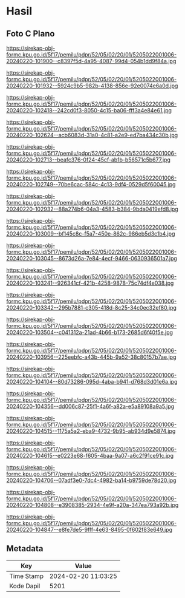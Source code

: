 # Hasil

## Foto C Plano

https://sirekap-obj-formc.kpu.go.id/5f17/pemilu/pdpr/52/05/02/20/01/5205022001006-20240220-101900--c8397f5d-4a95-4087-99d4-054b1dd9f84a.jpg

https://sirekap-obj-formc.kpu.go.id/5f17/pemilu/pdpr/52/05/02/20/01/5205022001006-20240220-101932--5924c9b5-982b-4138-856e-92e0074e6a0d.jpg

https://sirekap-obj-formc.kpu.go.id/5f17/pemilu/pdpr/52/05/02/20/01/5205022001006-20240220-102418--242cd0f3-8050-4c15-ba06-fff3a4e84e61.jpg

https://sirekap-obj-formc.kpu.go.id/5f17/pemilu/pdpr/52/05/02/20/01/5205022001006-20240220-102624--acb6083d-31a0-4c81-a2e9-ed7ba434c30b.jpg

https://sirekap-obj-formc.kpu.go.id/5f17/pemilu/pdpr/52/05/02/20/01/5205022001006-20240220-102713--beafc376-0f24-45cf-ab1b-b56571c5b677.jpg

https://sirekap-obj-formc.kpu.go.id/5f17/pemilu/pdpr/52/05/02/20/01/5205022001006-20240220-102749--70be6cac-584c-4c13-9df4-0529d5f60045.jpg

https://sirekap-obj-formc.kpu.go.id/5f17/pemilu/pdpr/52/05/02/20/01/5205022001006-20240220-102932--88a274b6-04a3-4583-b384-9bda0419efd8.jpg

https://sirekap-obj-formc.kpu.go.id/5f17/pemilu/pdpr/52/05/02/20/01/5205022001006-20240220-103009--bf145c8c-f5a7-450e-862c-986eb5d3c1b4.jpg

https://sirekap-obj-formc.kpu.go.id/5f17/pemilu/pdpr/52/05/02/20/01/5205022001006-20240220-103045--8673d26a-7e84-4ecf-9466-0630936501a7.jpg

https://sirekap-obj-formc.kpu.go.id/5f17/pemilu/pdpr/52/05/02/20/01/5205022001006-20240220-103241--926341cf-421b-4258-9878-75c74df4e038.jpg

https://sirekap-obj-formc.kpu.go.id/5f17/pemilu/pdpr/52/05/02/20/01/5205022001006-20240220-103342--295b7881-c305-418d-8c25-34c0ec32ef80.jpg

https://sirekap-obj-formc.kpu.go.id/5f17/pemilu/pdpr/52/05/02/20/01/5205022001006-20240220-103504--c041312a-21ad-4b66-b173-2685d6f40f5e.jpg

https://sirekap-obj-formc.kpu.go.id/5f17/pemilu/pdpr/52/05/02/20/01/5205022001006-20240220-103956--225eebfc-a43b-445b-9a52-38c80157b7ae.jpg

https://sirekap-obj-formc.kpu.go.id/5f17/pemilu/pdpr/52/05/02/20/01/5205022001006-20240220-104104--80d73286-095d-4aba-b941-d768d3d01e6a.jpg

https://sirekap-obj-formc.kpu.go.id/5f17/pemilu/pdpr/52/05/02/20/01/5205022001006-20240220-104356--dd006c87-25f1-4a6f-a82a-e5a89108a9a5.jpg

https://sirekap-obj-formc.kpu.go.id/5f17/pemilu/pdpr/52/05/02/20/01/5205022001006-20240220-104515--1175a5a2-eba9-4732-9b95-ab934d9e5874.jpg

https://sirekap-obj-formc.kpu.go.id/5f17/pemilu/pdpr/52/05/02/20/01/5205022001006-20240220-104615--e0223e68-f605-4baa-9a07-a6c2f91ce91c.jpg

https://sirekap-obj-formc.kpu.go.id/5f17/pemilu/pdpr/52/05/02/20/01/5205022001006-20240220-104706--07adf3e0-7dc4-4982-ba14-b9759de78d20.jpg

https://sirekap-obj-formc.kpu.go.id/5f17/pemilu/pdpr/52/05/02/20/01/5205022001006-20240220-104808--e3908385-2934-4e9f-a20a-347ea793a92b.jpg

https://sirekap-obj-formc.kpu.go.id/5f17/pemilu/pdpr/52/05/02/20/01/5205022001006-20240220-104847--e8fe7de5-9fff-4e63-8495-0f602f83e649.jpg


## Metadata

| Key        | Value               |
| ---------- | ------------------- |
| Time Stamp | 2024-02-20 11:03:25 |
| Kode Dapil | 5201                |



